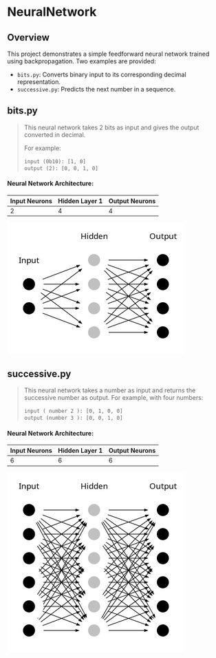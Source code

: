 # NeuralNetwork
## Overview  
This project demonstrates a simple feedforward neural network trained using backpropagation. Two examples are provided:  
- `bits.py`: Converts binary input to its corresponding decimal representation.  
- `successive.py`: Predicts the next number in a sequence.  


## bits.py

> This neural network takes 2 bits as input and gives the output converted in decimal.
>
> For example:
> ```
> input (0b10): [1, 0]
> output (2): [0, 0, 1, 0]
> ```


#### Neural Network Architecture:
| Input Neurons | Hidden Layer 1 | Output Neurons |
|-------------|----------------|--------------|
| 2 | 4 |  4 |

![neural network visualization](./imgs/bits.png)


## successive.py
> This neural network takes a number as input and returns the successive number as output.
> For example, with four numbers:
> ```
> input ( number 2 ): [0, 1, 0, 0]
> output (number 3 ): [0, 0, 1, 0]
> ```

#### Neural Network Architecture:
| Input Neurons | Hidden Layer 1 | Output Neurons |
|-------------|----------------|--------------|
| 6 | 6 | 6 |

![neural network visualization](./imgs/successive.png)


